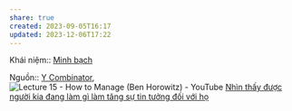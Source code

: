 ```yaml
---
share: true
created: 2023-09-05T16:17
updated: 2023-12-06T17:22
---
```


Khái niệm:: [Minh bạch](Minh%20b%E1%BA%A1ch.md)

Nguồn:: [Y Combinator](../../../%CE%9E%20Ngu%E1%BB%93n/Y%20Combinator.md), ![Lecture 15 - How to Manage (Ben Horowitz) - YouTube](https://youtu.be/uVhTvQXfibU?si=X55G7g_lyph-oIMv&t=786)
[Nhìn thấy được người kia đang làm gì làm tăng sự tin tưởng đối với họ](./Nh%C3%ACn%20th%E1%BA%A5y%20%C4%91%C6%B0%E1%BB%A3c%20ng%C6%B0%E1%BB%9Di%20kia%20%C4%91ang%20l%C3%A0m%20g%C3%AC%20l%C3%A0m%20t%C4%83ng%20s%E1%BB%B1%20tin%20t%C6%B0%E1%BB%9Fng%20%C4%91%E1%BB%91i%20v%E1%BB%9Bi%20h%E1%BB%8D.md)